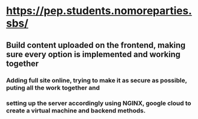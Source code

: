 #  https://pep.students.nomoreparties.sbs/ 

##  Build content uploaded on the frontend, making sure every option is implemented and working together

### Adding full site online, trying to make it as secure as possible, puting all the work together and
### setting up the server accordingly using NGINX, google cloud to create a virtual machine and backend methods. 